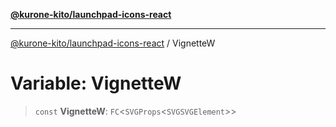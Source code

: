 [**@kurone-kito/launchpad-icons-react**](../README.md)

***

[@kurone-kito/launchpad-icons-react](../globals.md) / VignetteW

# Variable: VignetteW

> `const` **VignetteW**: `FC`\<`SVGProps`\<`SVGSVGElement`\>\>
